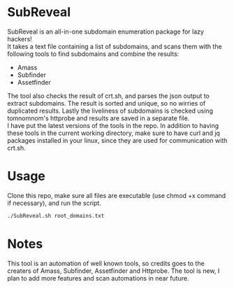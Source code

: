# SubReveal
SubReveal is an all-in-one subdomain enumeration package for lazy hackers!  
It takes a text file containing a list of subdomains, and scans them with the following tools to find subdomains and combine the results:  
- Amass
- Subfinder
- Assetfinder  

The tool also checks the result of crt.sh, and parses the json output to extract subdomains. The result is sorted and unique, so no wirries of duplicated results.
Lastly the liveliness of subdomains is checked using tomnomnom's httprobe and results are saved in a separate file.  
I have put the latest versions of the tools in the repo. In addition to having these tools in the current working directory, make sure to have
curl and jq packages installed in your linux, since they are used for communication with crt.sh.
# Usage
Clone this repo, make sure all files are executable (use chmod +x command if necessary), and run the script.
```bash
./SubReveal.sh root_domains.txt
```
# Notes
This tool is an automation of well known tools, so credits goes to the creaters of Amass, Subfinder, Assetfinder and Httprobe.
The tool is new, I plan to add more features and scan automations in near future.
